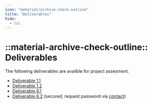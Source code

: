 ```yaml
---
icon: "material/archive-check-outline"
title: "Deliverables"
hide:
  - toc
---
```

# ::material-archive-check-outline:: Deliverables

The following deliverables are availble for project assesment.

- [Deliverable 1.1](./assets/SPARQL_ML_Deliverable_D1_1.pdf)
- [Deliverable 1.2](./assets/SPARQL_ML_Deliverable_D1_2.pdf)
- [Deliverable 6.1](./assets/SPARQL_ML_Deliverable_D6_1.pdf)
- [Deliverable 6.2](./assets/SPARQL_ML_Deliverable_D6_2.pdf.gpg) (secured, request password via [contact](contact.md))
